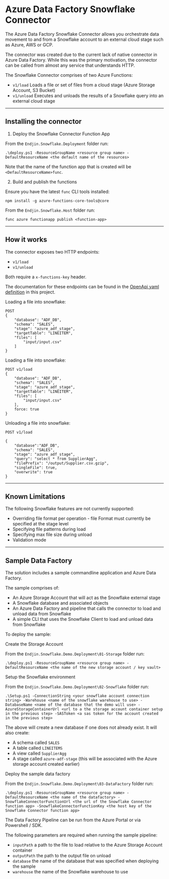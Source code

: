 # Azure Data Factory Snowflake Connector

The Azure Data Factory Snowflake Connector allows you orchestrate data movement to and from a Snowflake account to an external cloud stage such as Azure, AWS or GCP.

The connector was created due to the current lack of native connector in Azure Data Factory. While this was the primary motivation, the connector can be called from almost any service that understands HTTP.

The Snowflake Connector comprises of two Azure Functions:

- `v1/load` Loads a file or set of files from a cloud stage (Azure Storage Account, S3 Bucket)
- `v1/unload` Executes and unloads the results of a Snowflake query into an external cloud stage

---

## Installing the connector

1. Deploy the Snowflake Connector Function App

From the `Endjin.Snowflake.Deployment` folder run:

 `.\deploy.ps1 -ResourceGroupName <resource group name> -DefaultResourceName <the default name of the resources>`

Note that the name of the function app that is created will be `<DefaultResourceName>func`.

2. Build and publish the functions

Ensure you have the latest `func` CLI tools installed:

`npm install -g azure-functions-core-tools@core`

From the `Endjin.Snowflake.Host` folder run:

`func azure functionapp publish <function-app>`

---

## How it works

The connector exposes two HTTP endpoints:

- `v1/load` 
- `v1/unload` 

Both require a `x-functions-key` header. 

The documentation for these endpoints can be found in the [OpenApi yaml definition](Endjin.Snowflake.Host/yaml/v1/snowflake.yaml) in this project.



Loading a file into snowflake:

```
POST
{
    "database": "ADF_DB",
    "schema": "SALES",
    "stage": "azure_adf_stage",
    "targetTable": "LINEITEM",
    "files": [
        "input/input.csv"
    ]
}
```

Loading a file into snowflake:

```
POST v1/load
{
    "database": "ADF_DB",
    "schema": "SALES",
    "stage": "azure_adf_stage",
    "targetTable": "LINEITEM",
    "files": [
        "input/input.csv"
    ],
    force: true
}
```

Unloading a file into snowflake:
```
POST v1/load

{
    "database":"ADF_DB",
    "schema": "SALES",
    "stage": "azure_adf_stage",
    "query": "select * from SupplierAgg",
    "filePrefix": "/output/Supplier.csv.gzip",
    "singleFile": true,
    "overwrite": true
}
```

---

## Known Limitations

The following Snowflake features are not currently supported:

- Overriding file format per operation - file Format must currently be specified at the stage level
- Specifying file patterns during load
- Specifying max file size during unload
- Validation mode

---

## Sample Data Factory

The solution includes a sample commandline application and Azure Data Factory.

The sample comprises of:

- An Azure Storage Account that will act as the Snowflake external stage
- A Snowflake database and associated objects
- An Azure Data Factory and pipeline that calls the connector to load and unload data from Snowflake
- A simple CLI that uses the Snowflake Client to load and unload data from Snowflake

To deploy the sample:

Create the Storage Account

From the `Endjin.Snowflake.Demo.Deployment\01-Storage` folder run:

`.\deploy.ps1 -ResourceGroupName <resource group name> -DefaultResourceName <the name of the new storage account / key vault>`
 
Setup the Snowflake environment

From the `Endjin.Snowflake.Demo.Deployment\02-Snowflake` folder run:

`.\Setup.ps1 -ConnectionString <your snowflake account connection string> -Warehouse <name of the snowflake warehouse to use> -DatabaseName <name of the database that the demo will use> -AzureStorageContainerUrl <url to a the storage account container setup in the previous step> -SASToken <a sas token for the account created in the previous step>`

The above will create a new database if one does not already exist.
It will also create:

- A schema called `SALES`
- A table called `LINEITEMS`
- A view called `SupplierAgg`
- A stage called `azure-adf-stage` (this will be associated with the Azure storage account created earlier)

Deploy the sample data factory

From the `Endjin.Snowflake.Demo.Deployment\03-DataFactory` folder run:

`.\deploy.ps1 -ResourceGroupName <resource group name> -DefaultResourceName <the name of the datafactory> -SnowflakeConnectorFunctionUrl <the url of the Snowflake Connector function app> -SnowflakeConnectorFunctionKey <the host key of the Snowflake Connector function app>`


The Data Factory Pipeline can be run from the Azure Portal or via Powershell / SDK. 

The following parameters are required when running the sample pipeline:

- `inputPath` a path to the file to load relative to the Azure Storage Account container
- `outputPath` the path to the output file on unload
- `database` the name of the database that was specified when deploying the sample
- `warehouse` the name of the Snowflake warehouse to use




